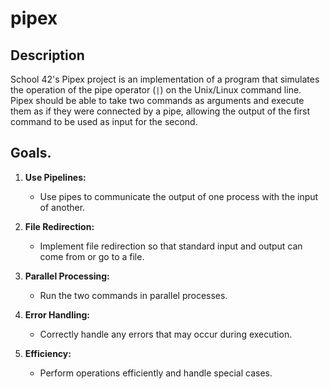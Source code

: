 # pipex

## Description

School 42's Pipex project is an implementation of a program that simulates the operation of the pipe operator (`|`) on the Unix/Linux command line. Pipex should be able to take two commands as arguments and execute them as if they were connected by a pipe, allowing the output of the first command to be used as input for the second.

## Goals.

1. **Use Pipelines:**
   - Use pipes to communicate the output of one process with the input of another.

2. **File Redirection:**
   - Implement file redirection so that standard input and output can come from or go to a file.

3. **Parallel Processing:**
   - Run the two commands in parallel processes.

4. **Error Handling:**
   - Correctly handle any errors that may occur during execution.

5. **Efficiency:**
   - Perform operations efficiently and handle special cases.
